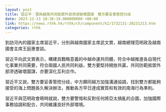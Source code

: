 ```yaml
---
layout: post
title: 習近平：需與越南共同抵禦外部滲透破壞圖謀　雙方要妥善管控分歧
date: 2023-12-13 18:36:19.000000000 +08:00
link: https://news.rthk.hk/rthk/ch/component/k2/1732131-20231213.htm
categories: rthk
---
```


到訪河內的國家主席習近平，分別與越南國家主席武文賞，越南總理范明政及越南國會主席王庭惠會談。

習近平向武文賞表示，構建具戰略意義的中越命運共同體，符合中越推進各自現代化事業共同需要，符合兩國人民共同利益，雙方要堅持開放共贏，共同防範抵禦外部滲透破壞圖謀，亦要深化互利合作。

習近平又說，雙方要妥善管控分歧，中方願同越方加強溝通協調，找到雙方都能夠接受的海上問題長久解決辦法，推動各方早日達成實質和有效的南海行為準則。

習近平與范明政會晤時就說，雙方要警惕和反對任何將亞太搞亂的企圖，加強國際事務協調和配合，共同維護良好外部環境。
